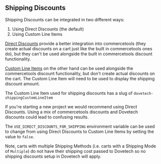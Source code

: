 ## Shipping Discounts

Shipping Discounts can be integrated in two different ways:

1. Using Direct Discounts (the default)
2. Using Custom Line Items

[Direct Discounts](https://docs.commercetools.com/api/pricing-and-discounts-overview#direct-discounts) provide a better integration into commercetools (they create actual discounts on a cart just like the built in commercetools ones do), but they can't be used alongside the built in commercetools discount functionality.

[Custom Line Items](https://docs.commercetools.com/api/carts-orders-overview#custom-line-items) on the other hand can be used alongside the commercetools discount functionality, but don't create actual discounts on the cart. The Custom Line Item will need to be used to display the shipping discount amount.

The Custom Line Item used for shipping discounts has a slug of `dovetech-shippingCustomLineItem`

If you're starting a new project we would recommend using Direct Discounts. Using a mix of commercetools discounts and Dovetech discounts could lead to confusing results.

The `USE_DIRECT_DISCOUNTS_FOR_SHIPPING` environment variable can be used to change from using Direct Discounts to Custom Line Items by setting the value to `false`.

Note, carts with multiple Shipping Methods (i.e. carts with a Shipping Mode of `Multiple`) do not have their shipping cost passed to Dovetech so no shipping discounts setup in Dovetech will apply.
